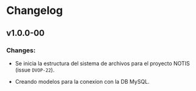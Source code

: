 # Changelog


## v1.0.0-00

### Changes:

* Se inicia la estructura del sistema de archivos para el proyecto NOTIS (issue `DVOP-22`).

* Creando modelos para la conexion con la DB MySQL.